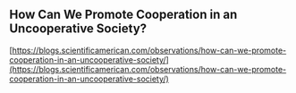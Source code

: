 ## How Can We Promote Cooperation in an Uncooperative Society?
  
  [https://blogs.scientificamerican.com/observations/how-can-we-promote-cooperation-in-an-uncooperative-society/](https://blogs.scientificamerican.com/observations/how-can-we-promote-cooperation-in-an-uncooperative-society/)